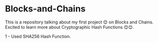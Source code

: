 # Blocks-and-Chains
This is a repository talking about my first project 😊 on Blocks and Chains.
Excited to learn more about Cryptographic Hash Functions 😊😊.

1 - Used SHA256 Hash Function.
